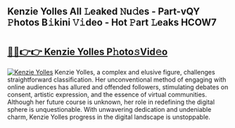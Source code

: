 ## Kenzie Yolles All 𝙻eaked 𝙽u𝚍es - Part-vQY 𝙿hotos B𝚒kini 𝚅𝚒deo - Hot 𝙿art 𝙻eaks HCOW7

# <h2><a href="http://ld0vhjj.urlbe.top/?page=Kenzie+Yolles">🔗🔗👉👉 Kenzie Yolles P𝚑oto𝚜Vid𝚎o</a></h2>

[![Kenzie Yolles](https://i.imgur.com/eBuTRDB.gif)](http://ld0vhjj.urlbe.top/?page=Kenzie+Yolles)
Kenzie Yolles, a complex and elusive figure, challenges straightforward classification. Her unconventional method of engaging with online audiences has allured and offended followers, stimulating debates on consent, artistic expression, and the essence of virtual communities. Although her future course is unknown, her role in redefining the digital sphere is unquestionable. With unwavering dedication and undeniable charm, Kenzie Yolles progress in the digital landscape is unstoppable.
